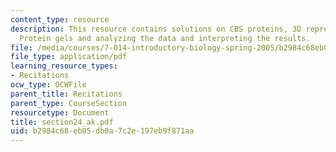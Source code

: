 ```yaml
---
content_type: resource
description: This resource contains solutions on CBS proteins, 3D representation,
  Protein gels and analyzing the data and interpreting the results.
file: /media/courses/7-014-introductory-biology-spring-2005/b2984c68eb05db0a7c2e197eb9f871aa_section24_ak.pdf
file_type: application/pdf
learning_resource_types:
- Recitations
ocw_type: OCWFile
parent_title: Recitations
parent_type: CourseSection
resourcetype: Document
title: section24_ak.pdf
uid: b2984c68-eb05-db0a-7c2e-197eb9f871aa
---
```

